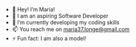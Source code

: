 * 👋 Hey! I’m Maria!
* 👀 I am an aspiring Software Developer
* 🌱 I’m currently developing my coding skills
* 📫 You reach me on maria37.longe@gmail.com
* ⚡ Fun fact: I am also a model!

<!---
mariamayowa/mariamayowa is a ✨ special ✨ repository because its `README.md` (this file) appears on your GitHub profile.
You can click the Preview link to take a look at your changes.
--->
